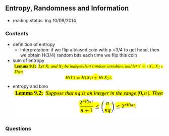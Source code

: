 ## Entropy, Randomness and Information

- reading status: ing 10/09/2014


### Contents
- definition of entropy
    - interpretation: if we flip a biased coin with p =3/4 to get head, then we obtain H(3/4) random bits each time we flip this coin
- sum of entropy
    <div style="text-align:center" markdown="1">
        <img src="./figs/chap9_entropySum.PNG" width="700px" />
    </div>
- entropy and bino
    <div style="text-align:center" markdown="1">
        <img src="./figs/chap9_entropyAndBino.PNG" width="500px" />
    </div>

### Questions
